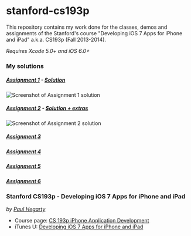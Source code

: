 stanford-cs193p
===============

This repository contains my work done for the classes, demos and assignments of the Stanford's course "Developing iOS 7 Apps for iPhone and iPad" a.k.a. CS193p (Fall 2013-2014).

*Requires Xcode 5.0+ and iOS 6.0+*

### My solutions
##### [Assignment 1](https://github.com/jobertsa/stanford-cs193p/blob/master/Assignment1/Developing%20iOS%207%20Apps_%20Assignment%201.pdf?raw=true) - [Solution](https://github.com/jobertsa/stanford-cs193p/tree/master/Assignment1)
![Screenshot of Assignment 1 solution](https://raw.githubusercontent.com/jobertsa/stanford-cs193p/master/Resources/Assignment1.png "Screenshot of Assignment 1 solution")
##### [Assignment 2](https://github.com/jobertsa/stanford-cs193p/blob/master/Assignment2/Developing%20iOS%207%20Apps_%20Assignment%202.pdf?raw=true) - [Solution + extras](https://github.com/jobertsa/stanford-cs193p/tree/master/Assignment2/Matchismo)
![Screenshot of Assignment 2 solution](https://raw.githubusercontent.com/jobertsa/stanford-cs193p/master/Resources/Assignment2.png "Screenshot of Assignment 2 solution")
##### [Assignment 3](https://github.com/jobertsa/stanford-cs193p/blob/master/Assignment3/Developing%20iOS%207%20Apps_%20Assignment%203.pdf?raw=true)
##### [Assignment 4](https://github.com/jobertsa/stanford-cs193p/blob/master/Assignment4/Developing%20iOS%207%20Apps_%20Assignment%204.pdf?raw=true)
##### [Assignment 5](https://github.com/jobertsa/stanford-cs193p/blob/master/Assignment5/Developing%20iOS%207%20Apps_%20Assignment%205.pdf?raw=true)
##### [Assignment 6](https://github.com/jobertsa/stanford-cs193p/blob/master/Assignment6/Developing%20iOS%207%20Apps_%20Assignment%206.pdf?raw=true)

### Stanford CS193p - Developing iOS 7 Apps for iPhone and iPad
*by [Paul Hegarty](http://online.stanford.edu/instructors/paul-hegarty)*

* Course page: [CS 193p iPhone Application Development](http://cs193p.stanford.edu/)
* iTunes U: [Developing iOS 7 Apps for iPhone and iPad](https://itunes.apple.com/en/course/developing-ios-7-apps-for/id733644550)
